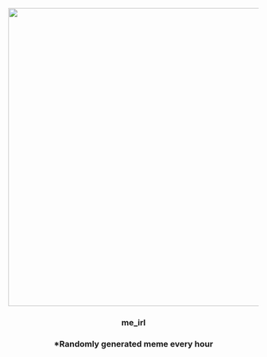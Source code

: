 <p align="center">
        <img src="https://i.redd.it/ogrkndj6lyv91.jpg" width="600" height="600">
        </p>
        <h3 align="center">me_irl</h3>
        <h3 align="center">*Randomly generated meme every hour</h3>
    